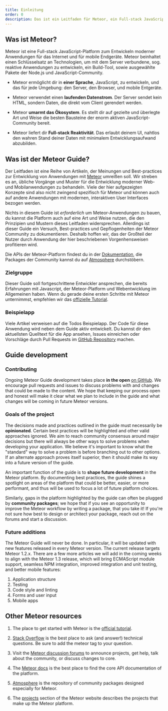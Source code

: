 ```yaml
---
title: Einleitung
order: 0
description: Das ist ein Leitfaden für Meteor, ein Full-stack JavaScript-Framework mit dem man moderne Anwendungen für das Internet und mobile Endgeräte entwickeln kann. Meteor beinhaltet einen Schlüsselsatz an Technologien, um mit dem Server verbundene, sog. reaktive Anwendungen zu entwickeln, ein Build-Tool, sowie ausgewählte Pakete der Node.js und JavaScript-Community.
---
```


<h2 id="what-is-meteor">Was ist Meteor?</h2>

Meteor ist eine Full-stack JavaScript-Platform zum Entwickeln moderner Anwendungen für das Internet und für mobile Endgeräte. Meteor beinhaltet einen Schlüsselsatz an Technologien, um mit dem Server verbundene, sog. reaktive Anwendungen zu entwickeln, ein Build-Tool, sowie ausgewählte Pakete der Node.js und JavaScript-Community.

- Meteor ermöglicht dir in **einer Sprache**, JavaScript, zu entwickeln, und das für jede Umgebung: den Server, den Browser, und mobile Entgeräte.

- Meteor verwendet einen **laufenden Datenstrom**. Der Server sendet kein HTML, sondern Daten, die direkt vom Client gerendert werden.

- Meteor **umarmt das Ökosystem**. Es stellt dir auf gezielte und überlegte Art und Weise die besten Bausteine der enorm aktiven JavaScript-Community bereit.

- Meteor liefert dir **Full-stack Reaktivität**. Das erlaubt deinem UI, nahtlos den wahren Stand deiner Daten mit minimalem Entwicklungsaufwand abzubilden.

<h2 id="what-is-it">Was ist der Meteor Guide?</h2>

Der Leitfaden ist eine Reihe von Artikeln, der Meinungen und Best-practices zur Entwicklung von Anwendungen mit [Meteor](https://meteor.com) umreißen soll. Wir streben es an, übliche Vorgänge und Muster für die Entwicklung moderner Web- und Mobilanwendungen zu behandeln. Viele der hier aufgezeigten Konzepte sind also nicht zwingend spezifisch für Meteor und können auch auf andere Anwendungen mit modernen, interaktiven User Interfaces bezogen werden.

Nichts in diesem Guide ist *erforderlich* um Meteor-Anwendungen zu bauen, du kannst die Platform auch auf eine Art und Weise nutzen, die den Prinzipien und Mustern dieses Leitfaden widersprechen. Allerdings ist dieser Guide ein Versuch, Best-practices und Gepflogenheiten der Meteor Community zu dokumentieren. Deshalb hoffen wir, das der Großteil der Nutzer durch Anwendung der hier beschriebenen Vorgenhensweisen profitieren wird.

Die APIs der Meteor-Platform findest du in der [Dokumentation](https://docs.meteor.com), die Packages der Community kannst du auf [Atmosphere](https://atmospherejs.com) durchstöbern.

<h3 id="audience">Zielgruppe</h3>

Dieser Guide soll fortgeschrittene Entwickler ansprechen, die bereits Erfahrungen mit Javascript, der Meteor-Platform und Webentwicklung im Allgemeinen haben. Wenn du gerade deine ersten Schritte mit Meteor unternimmst, empfehlen wir das [offizielle Tutorial](https://www.meteor.com/tutorials/blaze/creating-an-app).

<h3 id="example-app">Beispielapp</h3>

Viele Artikel verweisen auf die Todos Beispielapp. Der Code für diese Anwendung wird neben dem Guide aktiv entwickelt. Du kannst dir den aktuellsten Quelltext für die App ansehen, Issues einreichen oder Vorschläge durch Pull Requests im [GitHub Repository](https://github.com/meteor/todos) machen.

<h2 id="guide-concepts">Guide development</h2>

<h3 id="contributing">Contributing</h3>

Ongoing Meteor Guide development takes place **in the open** [on GitHub](https://github.com/meteor/guide). We encourage pull requests and issues to discuss problems with and changes that could be made to the content. We hope that keeping our process open and honest will make it clear what we plan to include in the guide and what changes will be coming in future Meteor versions.

<h3 id="goals">Goals of the project</h3>

The decisions made and practices outlined in the guide must necessarily be **opinionated**. Certain best practices will be highlighted and other valid approaches ignored. We aim to reach community consensus around major decisions but there will always be other ways to solve problems when developing your application. We believe it's important to know what the "standard" way to solve a problem is before branching out to other options. If an alternate approach proves itself superior, then it should make its way into a future version of the guide.

An important function of the guide is to **shape future development** in the Meteor platform. By documenting best practices, the guide shines a spotlight on areas of the platform that could be better, easier, or more performant, and thus will be used to focus a lot of future platform choices.

Similarly, gaps in the platform highlighted by the guide can often be plugged by **community packages**; we hope that if you see an opportunity to improve the Meteor workflow by writing a package, that you take it! If you're not sure how best to design or architect your package, reach out on the forums and start a discussion.

<h3 id="future">Future additions</h3>

The Meteor Guide will never be done. In particular, it will be updated with new features released in every Meteor version. The current release targets Meteor 1.2.x. There are a few more articles we will add in the coming weeks to align with the Meteor 1.3 release, which will bring ECMAScript module support, seamless NPM integration, improved integration and unit testing, and better mobile features:

1. Application structure
2. Testing
3. Code style and linting
4. Forms and user input
5. Mobile apps

<h2 id="learning-more">Other Meteor resources</h2>

1. The place to get started with Meteor is the [official tutorial](https://www.meteor.com/tutorials/blaze/creating-an-app).

2. [Stack Overflow](http://stackoverflow.com/questions/tagged/meteor) is the best place to ask (and answer!) technical questions. Be sure to add the meteor tag to your question.

3. Visit the [Meteor discussion forums](https://forums.meteor.com) to announce projects, get help, talk about the community, or discuss changes to core.

4. The [Meteor docs](https://docs.meteor.com) is the best place to find the core API documentation of the platform.

5. [Atmosphere](https://atmospherejs.com) is the repository of community packages designed especially for Meteor.

6. The [projects](https://www.meteor.com/projects) section of the Meteor website describes the projects that make up the Meteor platform.
